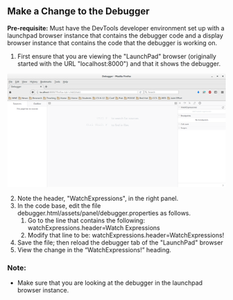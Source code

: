 ## Make a Change to the Debugger
**Pre-requisite:** Must have the DevTools developer environment set up with a launchpad browser instance that contains the debugger code and a display browser instance that contains the code that the debugger is working on. 

1. First ensure that you are viewing the "LaunchPad" browser (originally started with the URL "localhost:8000") and that it shows the debugger.

![Launchpad Window](images/launchpadstart.png)

2. Note the header, "WatchExpressions", in the right panel.
3. In the code base, edit the file debugger.html/assets/panel/debugger.properties as follows. 
   1. Go to the line that contains the following:  watchExpressions.header=Watch Expressions
   2. Modify that line to be: watchExpressions.header=WatchExpressions!
4. Save the file; then reload the debugger tab of the "LaunchPad" browser 
5. View the change in the “WatchExpressions!” heading.
### Note:
* Make sure that you are looking at the debugger in the launchpad browser instance.
